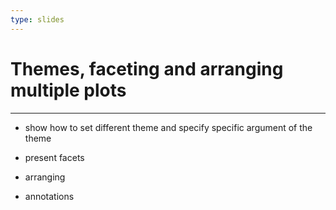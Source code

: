 ```yaml
---
type: slides
---
```


# Themes, faceting and arranging multiple plots

---

- show how to set different theme and specify specific argument of the theme

- present facets

- arranging

- annotations



